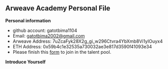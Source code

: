 ## Arweave Academy Personal File
**Personal information**
- github account: gatotbima1104
- Email: gatotbima2002@gmail.com
- Arweave Address: 7uZcaFyk28X2g_gi_w296Ctvra4YbXmb8Vi1yIOuyx4
- ETH Address: 0x59b4c1e32535a730032ae3e817d3590f41093e34
- Please finish this [form](https://docs.google.com/forms/d/e/1FAIpQLSfWA5fIIcBgmRppm3jNz5vmf9Mai_QMVil-2pO4r7YKn_Zhtw/viewform?usp=sf_link) to join in the talent pool.

**Introduce Yourself**


